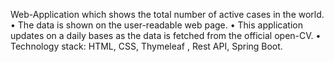 Web-Application which shows the total number of active cases in the world.
• The data is shown on the user-readable web page.
• This application updates on a daily bases as the data is fetched from the official open-CV.
• Technology stack: HTML, CSS, Thymeleaf , Rest API, Spring Boot.
